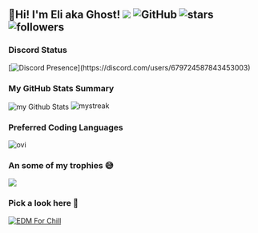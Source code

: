 ## 👋Hi! I'm Eli aka Ghost! ![](https://komarev.com/ghpvc/?username=elijahwills&color=f95854) <img alt="GitHub" src="https://img.shields.io/badge/dynamic/json?logo=github&label=GitHub+Followers&labelColor=282c34&color=181717&query=%24.data.totalSubs&url=https%3A%2F%2Fapi.spencerwoo.com%2Fsubstats%2F%3Fsource%3Dgithub%26queryKey%elijahwills&longCache=true"/> <img src="https://img.shields.io/github/stars/elijahwills?label=Stars" alt="stars"> <img alt="followers" title="Twitter Followers" src="https://img.shields.io/twitter/follow/ghostyeli?color=55960c&label=Follow&logo=twitter&logoColor=white&style=for-the-badge"/>

### Discord Status
[![Discord Presence](https://lanyard.cnrad.dev/api/679724587843453003?theme=dark&idleMessage=Lost%20in%20space...)](https://discord.com/users/679724587843453003)

### My GitHub Stats Summary
<img align="center" src="https://github-readme-stats.vercel.app/api?username=elijahwills&include_all_commits=true&count_private=true&show_icons=true&line_height=20&title_color=2B5BBD&icon_color=1124BB&text_color=A1A1A1&bg_color=0,000000,130F40" alt="my Github Stats"/>

<img src="https://github-readme-streak-stats.herokuapp.com/?user=elijahwills&theme=tokyonight" alt="mystreak"/>

### Preferred Coding Languages
<img src="https://github-readme-stats.vercel.app/api/top-langs?username=elijahwills&show_icons=true&locale=en&layout=compact&theme=chartreuse-dark" alt="ovi" />

### An some of my trophies 😅
<img src="https://github-profile-trophy.vercel.app/?username=elijahwills&theme=juicyfresh&no-bg=true" />

### Pick a look here 👀 
[![EDM For Chill](https://novatorem.bgstatic.vercel.app/api/spotify)](https://open.spotify.com/artist/2hmjMLWWG3ZC6p9yOHMl2w)
